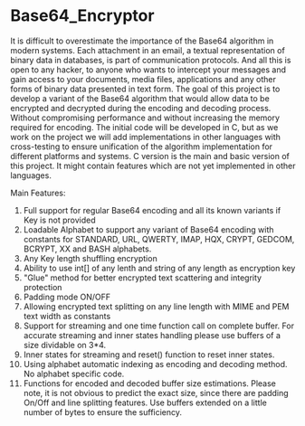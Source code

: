 # Base64_Encryptor
It is difficult to overestimate the importance of the Base64 algorithm in modern systems. Each attachment in an email, a textual representation of binary data in databases, is part of communication protocols. And all this is open to any hacker, to anyone who wants to intercept your messages and gain access to your documents, media files, applications and any other forms of binary data presented in text form. The goal of this project is to develop a variant of the Base64 algorithm that would allow data to be encrypted and decrypted during the encoding and decoding process. Without compromising performance and without increasing the memory required for encoding. The initial code will be developed in C, but as we work on the project we will add implementations in other languages with cross-testing to ensure unification of the algorithm implementation for different platforms and systems. C version is the main and basic version of this project. It might contain features which are not yet implemented in other languages.

Main Features:
1. Full support for regular Base64 encoding and all its known variants if Key is not provided
2. Loadable Alphabet to support any variant of Base64 encoding with constants for STANDARD, URL, QWERTY, IMAP, HQX, CRYPT, GEDCOM, BCRYPT, XX and BASH alphabets.
3. Any Key length shuffling encryption
4. Ability to use int[] of any lenth and string of any length as encryption key
5. "Glue" method for better encrypted text scattering and integrity protection
6. Padding mode ON/OFF
7. Allowing encrypted text splitting on any line length with MIME and PEM text width as constants
8. Support for streaming and one time function call on complete buffer. For accurate streaming and inner states handling please use buffers of a size dividable on 3*4.
9. Inner states for streaming and reset() function to reset inner states.
10. Using alphabet automatic indexing as encoding and decoding method. No alphabet specific code.
11. Functions for encoded and decoded buffer size estimations. Please note, it is not obvious to predict the exact size, since there are padding On/Off and line splitting features. Use buffers extended on a little number of bytes to ensure the sufficiency.
